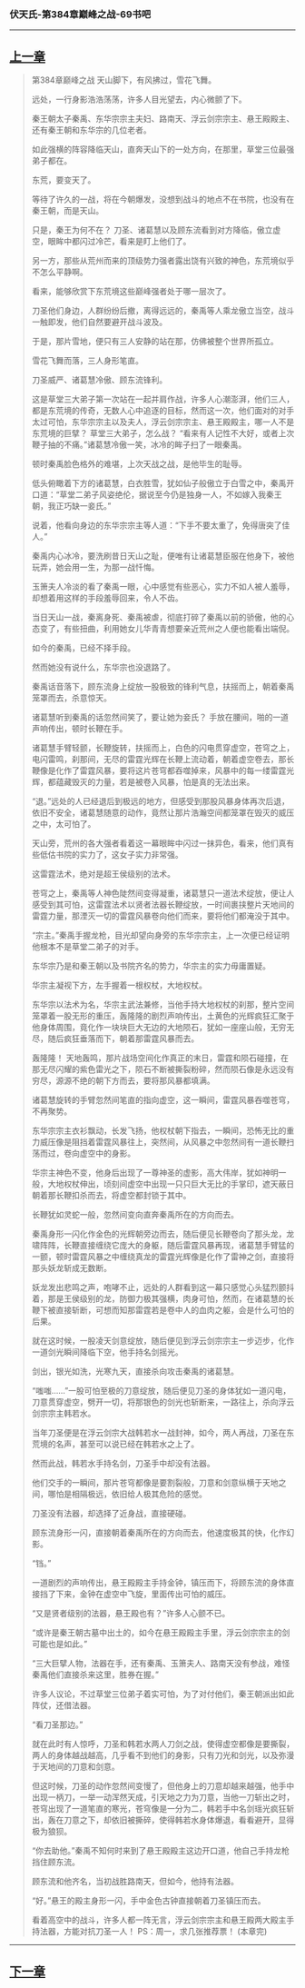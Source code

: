 ### 伏天氏-第384章巅峰之战-69书吧

--------
[上一章](./2f95dc5b81937ba01e70e7f08404411f.md)
--------


>
>
>
>第384章巅峰之战
>天山脚下，有风拂过，雪花飞舞。
>
>远处，一行身影浩浩荡荡，许多人目光望去，内心微颤了下。
>
>秦王朝太子秦禹、东华宗宗主夫妇、路南天、浮云剑宗宗主、悬王殿殿主、还有秦王朝和东华宗的几位老者。
>
>如此强横的阵容降临天山，直奔天山下的一处方向，在那里，草堂三位最强弟子都在。
>
>东荒，要变天了。
>
>等待了许久的一战，将在今朝爆发，没想到战斗的地点不在书院，也没有在秦王朝，而是天山。
>
>只是，秦王为何不在？
>刀圣、诸葛慧以及顾东流看到对方降临，傲立虚空，眼眸中都闪过冷芒，看来是盯上他们了。
>
>另一方，那些从荒州而来的顶级势力强者露出饶有兴致的神色，东荒境似乎不怎么平静啊。
>
>看来，能够欣赏下东荒境这些巅峰强者处于哪一层次了。
>
>刀圣他们身边，人群纷纷后撤，离得远远的，秦禹等人乘龙傲立当空，战斗一触即发，他们自然要避开战斗波及。
>
>于是，那片雪地，便只有三人安静的站在那，仿佛被整个世界所孤立。
>
>雪花飞舞而落，三人身形笔直。
>
>刀圣威严、诸葛慧冷傲、顾东流锋利。
>
>这是草堂三大弟子第一次站在一起并肩作战，许多人心潮澎湃，他们三人，都是东荒境的传奇，无数人心中追逐的目标，然而这一次，他们面对的对手太过可怕，东华宗宗主以及夫人，浮云剑宗宗主、悬王殿殿主，哪一人不是东荒境的巨擘？
>草堂三大弟子，怎么战？
>“看来有人记性不大好，或者上次鞭子抽的不痛。”诸葛慧冷傲一笑，冰冷的眸子扫了一眼秦禹。
>
>顿时秦禹脸色格外的难堪，上次天战之战，是他毕生的耻辱。
>
>低头俯瞰着下方的诸葛慧，白衣胜雪，犹如仙子般傲立于白雪之中，秦禹开口道：“草堂二弟子风姿绝伦，据说至今仍是独身一人，不如嫁入我秦王朝，我正巧缺一妾氏。”
>
>说着，他看向身边的东华宗宗主等人道：“下手不要太重了，免得唐突了佳人。”
>
>秦禹内心冰冷，要洗刷昔日天山之耻，便唯有让诸葛慧臣服在他身下，被他玩弄，她会用一生，为那一战忏悔。
>
>玉箫夫人冷淡的看了秦禹一眼，心中感觉有些恶心，实力不如人被人羞辱，却想着用这样的手段羞辱回来，令人不齿。
>
>当日天山一战，秦离身死、秦禹被虐，彻底打碎了秦禹以前的骄傲，他的心态变了，有些扭曲，利用她女儿华青青想要亲近荒州之人便也能看出端倪。
>
>如今的秦禹，已经不择手段。
>
>然而她没有说什么，东华宗也没退路了。
>
>秦禹话音落下，顾东流身上绽放一股极致的锋利气息，扶摇而上，朝着秦禹笼罩而去，杀意惊天。
>
>诸葛慧听到秦禹的话忽然间笑了，要让她为妾氏？
>手放在腰间，啪的一道声响传出，顿时长鞭在手。
>
>诸葛慧手臂轻颤，长鞭旋转，扶摇而上，白色的闪电贯穿虚空，苍穹之上，电闪雷鸣，刹那间，无尽的雷霆光辉在长鞭上流动着，朝着虚空卷去，那长鞭像是化作了雷霆风暴，要将这片苍穹都吞噬掉来，风暴中的每一缕雷霆光辉，都蕴藏毁灭的力量，若是被卷入风暴，怕是真的无法出来。
>
>“退。”远处的人已经退后到极远的地方，但感受到那股风暴身体再次后退，依旧不安全，诸葛慧随意的动作，竟然让那片浩瀚空间都笼罩在毁灭的威压之中，太可怕了。
>
>天山旁，荒州的各大强者看着这一幕眼眸中闪过一抹异色，看来，他们真有些低估书院的实力了，这女子实力非常强。
>
>这雷霆法术，绝对是超王侯级别的法术。
>
>苍穹之上，秦禹等人神色陡然间变得凝重，诸葛慧只一道法术绽放，便让人感受到其可怕，这雷霆法术以贤者法器长鞭绽放，一时间裹挟整片天地间的雷霆力量，那湮灭一切的雷霆风暴卷向他们而来，要将他们都淹没于其中。
>
>“宗主。”秦禹手握龙枪，目光却望向身旁的东华宗宗主，上一次便已经证明他根本不是草堂二弟子的对手。
>
>东华宗乃是和秦王朝以及书院齐名的势力，华宗主的实力毋庸置疑。
>
>华宗主凝视下方，左手握着一根权杖，大地权杖。
>
>东华宗以法术为名，华宗主武法兼修，当他手持大地权杖的刹那，整片空间笼罩着一股无形的重压，轰隆隆的剧烈声响传出，土黄色的光辉疯狂汇聚于他身体周围，竟化作一块块巨大无边的大地陨石，犹如一座座山般，无穷无尽，随后疯狂垂落而下，朝着那雷霆风暴而去。
>
>轰隆隆！
>天地轰鸣，那片战场空间化作真正的末日，雷霆和陨石碰撞，在那无尽闪耀的紫色雷光之下，陨石不断被撕裂粉碎，然而陨石像是永远没有穷尽，源源不绝的朝下方而去，要将那风暴都填满。
>
>诸葛慧旋转的手臂忽然间笔直的指向虚空，这一瞬间，雷霆风暴吞噬苍穹，不再聚势。
>
>东华宗宗主衣衫飘动，长发飞扬，他权杖朝下指去，一瞬间，恐怖无比的重力威压像是阻挡着雷霆风暴往上，突然间，从风暴之中忽然间有一道长鞭扫荡而过，卷向虚空中的身影。
>
>华宗主神色不变，他身后出现了一尊神圣的虚影，高大伟岸，犹如神明一般，大地权杖伸出，顷刻间虚空中出现一只只巨大无比的手掌印，遮天蔽日朝着那长鞭扣杀而去，将虚空都封锁于其中。
>
>长鞭犹如灵蛇一般，忽然间变向直奔秦禹所在的方向而去。
>
>秦禹身形一闪化作金色的光辉朝旁边而去，随后便见长鞭卷向了那头龙，龙啸阵阵，长鞭直接缠绕它庞大的身躯，随后雷霆风暴再现，诸葛慧手臂猛的一颤，顿时雷霆风暴之中缠绕真龙的雷霆光辉像是化作了雷神之剑，直接将那头妖龙斩成无数断。
>
>妖龙发出悲鸣之声，咆哮不止，远处的人群看到这一幕只感觉心头猛烈颤抖着，那是王侯级别的龙，防御力极其强横，肉身可怕，然而，在诸葛慧的长鞭下被直接斩断，可想而知那雷霆若是卷中人的血肉之躯，会是什么可怕的后果。
>
>就在这时候，一股凌天剑意绽放，随后便见到浮云剑宗宗主一步迈步，化作一道剑光瞬间降临下空，他手持名剑摇光。
>
>剑出，银光如洗，光寒九天，直接杀向攻击秦禹的诸葛慧。
>
>“嗤嗤……”一股可怕至极的刀意绽放，随后便见刀圣的身体犹如一道闪电，刀意贯穿虚空，劈开一切，将那银色的剑光也斩断来，一路往上，杀向浮云剑宗宗主韩若水。
>
>当年刀圣便是在浮云剑宗大战韩若水一战封神，如今，两人再战，刀圣在东荒境的名声，甚至可以说已经在韩若水之上了。
>
>然而此战，韩若水手持名剑，刀圣手中却没有法器。
>
>他们交手的一瞬间，那片苍穹都像是要割裂般，刀意和剑意纵横于天地之间，哪怕是相隔极远，依旧给人极其危险的感觉。
>
>刀圣没有法器，却选择了近身战，直接硬碰。
>
>顾东流身形一闪，直接朝着秦禹所在的方向而去，他速度极其的快，化作幻影。
>
>“铛。”
>
>一道剧烈的声响传出，悬王殿殿主手持金钟，镇压而下，将顾东流的身体直接挡了下来，金钟在虚空中飞旋，里面传出可怕的威压。
>
>“又是贤者级别的法器，悬王殿也有？”许多人心颤不已。
>
>“或许是秦王朝古墓中出土的，如今在悬王殿殿主手里，浮云剑宗宗主的剑可能也是如此。”
>
>“三大巨擘人物，法器在手，还有秦禹、玉箫夫人、路南天没有参战，难怪秦禹他们直接杀来这里，胜券在握。”
>
>许多人议论，不过草堂三位弟子着实可怕，为了对付他们，秦王朝派出如此阵仗，还借法器。
>
>“看刀圣那边。”
>
>就在此时有人惊呼，刀圣和韩若水两人刀剑之战，使得虚空都像是要撕裂，两人的身体越战越高，几乎看不到他们的身影，只有刀光和剑光，以及弥漫于天地间的刀意和剑意。
>
>但这时候，刀圣的动作忽然间变慢了，但他身上的刀意却越来越强，他手中出现一柄刀，一举一动浑然天成，引天地之力为刀意，当他一刀斩出之时，苍穹出现了一道笔直的寒光，苍穹像是一分为二，韩若手中名剑瑶光疯狂斩出，轰在刀意之下，却依旧被撕碎，使得韩若水身体爆退，看看避开，显得极为狼狈。
>
>“你去助他。”秦禹不知何时来到了悬王殿殿主这边开口道，他自己手持龙枪挡住顾东流。
>
>顾东流和他齐名，当初战胜路南天，但如今，他持有法器。
>
>“好。”悬王的殿主身形一闪，手中金色古钟直接朝着刀圣镇压而去。
>
>看着高空中的战斗，许多人都一阵无言，浮云剑宗宗主和悬王殿两大殿主手持法器，方能对抗刀圣一人！
>PS：周一，求几张推荐票！
>(本章完)
>
>

--------
[下一章](./ca094320992e9e261bcb25f77d0ba72d.md)
--------
